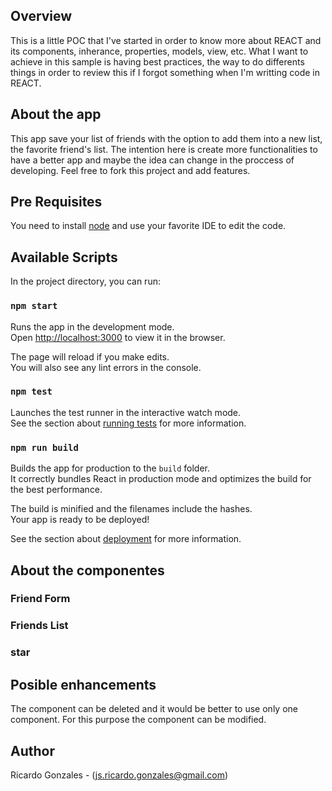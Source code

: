 ## Overview

This is a little POC that I've started in order to know more about REACT and its components, inherance, properties, models, view, etc. What I want to achieve in this sample is having best practices, the way to do differents things in order to review this if I forgot something when I'm writting code in REACT.

## About the app

This app save your list of friends with the option to add them into a new list, the favorite friend's list. The intention here is create more functionalities to have a better app and maybe the idea can change in the proccess of developing. Feel free to fork this project and add features.

## Pre Requisites

You need to install [node](https://nodejs.org/en/download/) and use your favorite IDE to edit the code.

## Available Scripts

In the project directory, you can run:

### `npm start`

Runs the app in the development mode.<br>
Open [http://localhost:3000](http://localhost:3000) to view it in the browser.

The page will reload if you make edits.<br>
You will also see any lint errors in the console.

### `npm test`

Launches the test runner in the interactive watch mode.<br>
See the section about [running tests](#running-tests) for more information.

### `npm run build`

Builds the app for production to the `build` folder.<br>
It correctly bundles React in production mode and optimizes the build for the best performance.

The build is minified and the filenames include the hashes.<br>
Your app is ready to be deployed!

See the section about [deployment](#deployment) for more information.

## About the componentes

### Friend Form
### Friends List
### star

## Posible enhancements

The component <FriendsListFavorites> can be deleted and it would be better to use only one component. For this purpose the <FriendsList> component can be modified.

## Author
Ricardo Gonzales - (js.ricardo.gonzales@gmail.com)